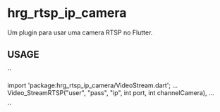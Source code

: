 # hrg_rtsp_ip_camera

Um plugin para usar uma camera RTSP no Flutter.

## USAGE

´´

import 'package:hrg_rtsp_ip_camera/VideoStream.dart';
...
Video_StreamRTSP("user", "pass", "ip", int port, int channelCamera),
...

´´
